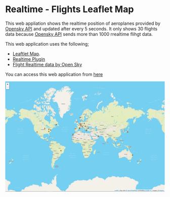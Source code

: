 # Realtime - Flights Leaflet Map 

This web appliation shows the realtime position of aeroplanes provided by [Opensky API](https://opensky-network.org/api) and updated after every 5 seconds. It only 
shows 30 flights data because [Opensky API](https://opensky-network.org/api) sends more than 1000 rrealtime flihgt data.

This web application uses the following;
- [Leaftlet Map](https://leafletjs.com/).
- [Realtime Plugin](http://www.liedman.net/leaflet-realtime/dist/leaflet-realtime.js)
- [Flight Realtime data by Open Sky](https://opensky-network.org/api/states/all) 

You can access this web application from [here](http://idhamid2.c1.biz/leafletmaps/leaflet_realtime_of_plane.html)

![Web Application Interface](https://github.com/idhamid2/Leaflet-Maps/blob/main/Realtime%20Flights%20Map/Realtime_Flight_Map.PNG)
 
